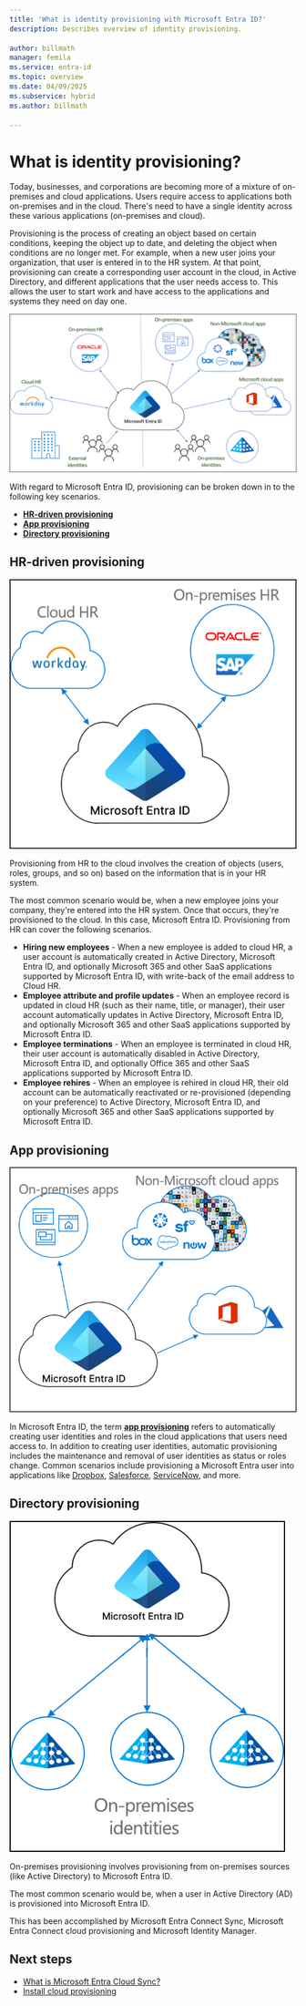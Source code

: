 ```yaml
---
title: 'What is identity provisioning with Microsoft Entra ID?'
description: Describes overview of identity provisioning.

author: billmath
manager: femila
ms.service: entra-id
ms.topic: overview
ms.date: 04/09/2025
ms.subservice: hybrid
ms.author: billmath

---
```


# What is identity provisioning?

Today, businesses, and corporations are becoming more of a mixture of on-premises and cloud applications. Users require access to  applications both on-premises and in the cloud. There's need to have a single identity across these various applications (on-premises and cloud).

Provisioning is the process of creating an object based on certain conditions, keeping the object up to date, and deleting the object when conditions are no longer met. For example, when a new user joins your organization, that user is entered in to the HR system. At that point, provisioning can create a corresponding user account in the cloud, in Active Directory, and different applications that the user needs access to. This allows the user to start work and have access to the applications and systems they need on day one. 

![Diagram that shows cloud provisioning with Microsoft Entra ID.](media/what-is-provisioning/cloud-1.png)

With regard to Microsoft Entra ID, provisioning can be broken down in to the following key scenarios.  

- **[HR-driven provisioning](#hr-driven-provisioning)**  
- **[App provisioning](#app-provisioning)**  
- **[Directory provisioning](#directory-provisioning)** 

## HR-driven provisioning

![Diagram that shows HR-driven provisioning with Cloud HR, On-premises HR, and Microsoft Entra ID.](media/what-is-provisioning/cloud-2.png)

Provisioning from HR to the cloud involves the creation of objects (users, roles, groups, and so on) based on the information that is in your HR system.  

The most common scenario would be, when a new employee joins your company, they're entered into the HR system. Once that occurs, they're provisioned to the cloud. In this case, Microsoft Entra ID. Provisioning from HR can cover the following scenarios. 

- **Hiring new employees** - When a new employee is added to cloud HR, a user account is automatically created in Active Directory, Microsoft Entra ID, and optionally Microsoft 365 and other SaaS applications supported by Microsoft Entra ID, with write-back of the email address to Cloud HR.
- **Employee attribute and profile updates** - When an employee record is updated in cloud HR (such as their name, title, or manager), their user account automatically updates in Active Directory, Microsoft Entra ID, and optionally Microsoft 365 and other SaaS applications supported by Microsoft Entra ID.
- **Employee terminations** - When an employee is terminated in cloud HR, their user account is automatically disabled in Active Directory, Microsoft Entra ID, and optionally Office 365 and other SaaS applications supported by Microsoft Entra ID.
- **Employee rehires** - When an employee is rehired in cloud HR, their old account can be automatically reactivated or re-provisioned (depending on your preference) to Active Directory, Microsoft Entra ID, and optionally Microsoft 365 and other SaaS applications supported by Microsoft Entra ID.


## App provisioning

![Diagram that shows App provisioning with On-premises apps, Non-Microsoft cloud apps, and Microsoft Entra ID.](media/what-is-provisioning/cloud-3.png)

In Microsoft Entra ID, the term **[app provisioning](~/identity/app-provisioning/user-provisioning.md)** refers to automatically creating user identities and roles in the cloud applications that users need access to. In addition to creating user identities, automatic provisioning includes the maintenance and removal of user identities as status or roles change. Common scenarios include provisioning a Microsoft Entra user into applications like [Dropbox](~/identity/saas-apps/dropboxforbusiness-provisioning-tutorial.md), [Salesforce](~/identity/saas-apps/salesforce-provisioning-tutorial.md), [ServiceNow](~/identity/saas-apps/servicenow-provisioning-tutorial.md), and more.

## Directory provisioning

![cloud provisioning](media/what-is-provisioning/cloud-4.png)

On-premises provisioning involves provisioning from on-premises sources (like Active Directory) to Microsoft Entra ID.  

The most common scenario would be, when a user in Active Directory (AD) is provisioned into Microsoft Entra ID.

This has been accomplished by Microsoft Entra Connect Sync, Microsoft Entra Connect cloud provisioning and Microsoft Identity Manager. 
 
## Next steps 

- [What is Microsoft Entra Cloud Sync?](cloud-sync/what-is-cloud-sync.md)
- [Install cloud provisioning](cloud-sync/how-to-install.md)
